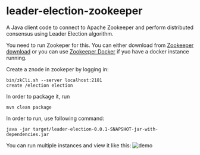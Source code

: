 # leader-election-zookeeper
A Java client code to connect to Apache Zookeeper and perform distributed consensus using Leader Election algorithm.

You need to run Zookeper for this. You can either download from [Zookeeper download](https://zookeeper.apache.org/releases.html) or you can use [Zookeeper Docker](https://hub.docker.com/r/wurstmeister/zookeeper/) if yuo have a docker instance running.

Create a znode in zookeper by logging in:
```
bin/zkCli.sh --server localhost:2181
create /election election
```

In order to package it, run 
```
mvn clean package
```

In order to run, use following command:
```
java -jar target/leader-election-0.0.1-SNAPSHOT-jar-with-dependencies.jar
```

You can run multiple instances and view it like this:
![demo](https://cdn.hashnode.com/res/hashnode/image/upload/v1594899480821/FhuEfwYV-.gif)
